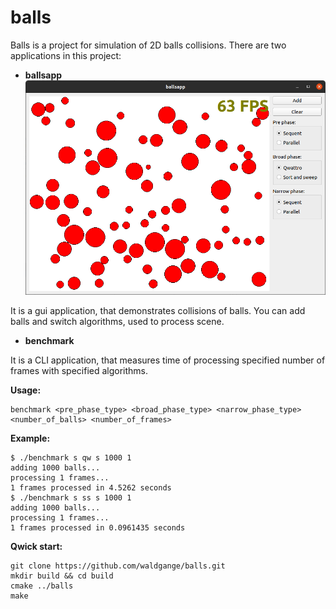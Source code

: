# balls
Balls is a project for simulation of 2D balls collisions. There are two applications in this project:
* **ballsapp**
![](/static/balls-screen.png?raw=true)

It is a gui application, that demonstrates collisions of balls. You can add balls and switch algorithms, used to process scene.
* **benchmark**

It is a CLI application, that measures time of processing specified number of frames with specified algorithms.

**Usage:**
```
benchmark <pre_phase_type> <broad_phase_type> <narrow_phase_type> <number_of_balls> <number_of_frames>
```
**Example:**
```
$ ./benchmark s qw s 1000 1
adding 1000 balls...
processing 1 frames...
1 frames processed in 4.5262 seconds
$ ./benchmark s ss s 1000 1
adding 1000 balls...
processing 1 frames...
1 frames processed in 0.0961435 seconds
```

**Qwick start:**
```
git clone https://github.com/waldgange/balls.git
mkdir build && cd build
cmake ../balls
make
```
